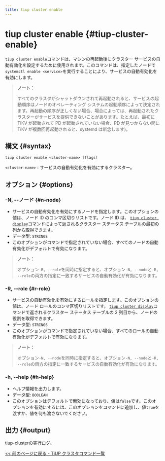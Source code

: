 ```yaml
---
title: tiup cluster enable
---
```


# tiup cluster enable {#tiup-cluster-enable}

`tiup cluster enable`コマンドは、マシンの再起動後にクラスター サービスの自動有効化を設定するために使用されます。このコマンドは、指定したノードで`systemctl enable <service>`を実行することにより、サービスの自動有効化を有効にします。

> **ノート：**
>
> すべてのクラスタがシャットダウンされて再起動されると、サービスの起動順序はノードのオペレーティング システムの起動順序によって決定されます。再起動の順序が正しくない場合、場合によっては、再起動されたクラスターがサービスを提供できないことがあります。たとえば、最初に TiKV が起動されて PD が起動されていない場合、PD が見つからない間に TiKV が複数回再起動されると、systemd は断念します)。

## 構文 {#syntax}

```shell
tiup cluster enable <cluster-name> [flags]
```

`<cluster-name>` : サービスの自動有効化を有効にするクラスター。

## オプション {#options}

### -N, --ノード {#n-node}

-   サービスの自動有効化を有効にするノードを指定します。このオプションの値は、ノード ID のコンマ区切りリストです。ノード ID は、 [`tiup cluster display`](/tiup/tiup-component-cluster-display.md)コマンドによって返されるクラスター ステータス テーブルの最初の列から取得できます。
-   データ型: `STRINGS`
-   このオプションがコマンドで指定されていない場合、すべてのノードの自動有効化がデフォルトで有効になります。

> **ノート：**
>
> オプション`-R, --role`を同時に指定すると、オプション`-N, --node`と`-R, --role`の両方の指定に一致するサービスの自動有効化が有効になります。

### -R, --role {#r-role}

-   サービスの自動有効化を有効にするロールを指定します。このオプションの値は、ノード ロールのコンマ区切りリストです。 [`tiup cluster display`](/tiup/tiup-component-cluster-display.md)コマンドで返されるクラスター ステータス テーブルの 2 列目から、ノードの役割を取得できます。
-   データ型: `STRINGS`
-   このオプションがコマンドで指定されていない場合、すべてのロールの自動有効化がデフォルトで有効になります。

> **ノート：**
>
> オプション`-N, --node`を同時に指定すると、オプション`-N, --node`と`-R, --role`の両方の指定に一致するサービスの自動有効化が有効になります。

### -h, --help {#h-help}

-   ヘルプ情報を出力します。
-   データ型: `BOOLEAN`
-   このオプションはデフォルトで無効になっており、値は`false`です。このオプションを有効にするには、このオプションをコマンドに追加し、値`true`を渡すか、値を何も渡さないでください。

## 出力 {#output}

tiup-clusterの実行ログ。

[&lt;&lt; 前のページに戻る - TiUP クラスタコマンド一覧](/tiup/tiup-component-cluster.md#command-list)
